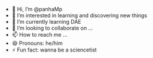 - 👋 Hi, I’m @panhaMp
- 👀 I’m interested in learning and discovering new things
- 🌱 I’m currently learning DAE
- 💞️ I’m looking to collaborate on ...
- 📫 How to reach me ...
- 😄 Pronouns: he/him
- ⚡ Fun fact: wanna be a sciencetist 

<!---
panhaMp/panhaMp is a ✨ special ✨ repository because its `README.md` (this file) appears on your GitHub profile.
You can click the Preview link to take a look at your changes.
--->
